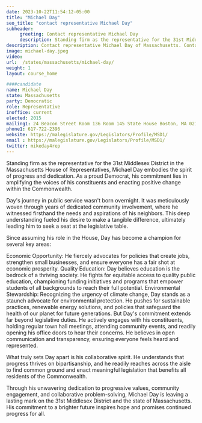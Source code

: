 ```yaml
---
date: 2023-10-22T11:54:12-05:00
title: "Michael Day"
seo_title: "contact representative Michael Day"
subheader:
     greeting: Contact representative Michael Day
     description: Standing firm as the representative for the 31st Middlesex District in the Massachusetts House of Representatives, Michael Day embodies the spirit of progress and dedication. As a proud Democrat, his commitment lies in amplifying the voices of his constituents and enacting positive change within the Commonwealth.
description: Contact representative Michael Day of Massachusetts. Contact information for Michael Day includes email address, phone number, and mailing address.
image: michael-day.jpeg
video:
url:  /states/massachusetts/michael-day/
weight: 1
layout: course_home

####candidate
name: Michael Day
state: Massachusetts
party: Democratic
role: Representative
inoffice: current
elected: 2015
mailing1: 24 Beacon Street Room 136 Room 145 State House Boston, MA 02133
phone1: 617-722-2396
website: https://malegislature.gov/Legislators/Profile/MSD1/
email : https://malegislature.gov/Legislators/Profile/MSD1/
twitter: mikeday4rep
---
```



Standing firm as the representative for the 31st Middlesex District in the Massachusetts House of Representatives, Michael Day embodies the spirit of progress and dedication. As a proud Democrat, his commitment lies in amplifying the voices of his constituents and enacting positive change within the Commonwealth.

Day's journey in public service wasn't born overnight. It was meticulously woven through years of dedicated community involvement, where he witnessed firsthand the needs and aspirations of his neighbors. This deep understanding fueled his desire to make a tangible difference, ultimately leading him to seek a seat at the legislative table.

Since assuming his role in the House, Day has become a champion for several key areas:

Economic Opportunity: He fiercely advocates for policies that create jobs, strengthen small businesses, and ensure everyone has a fair shot at economic prosperity.
Quality Education: Day believes education is the bedrock of a thriving society. He fights for equitable access to quality public education, championing funding initiatives and programs that empower students of all backgrounds to reach their full potential.
Environmental Stewardship: Recognizing the urgency of climate change, Day stands as a staunch advocate for environmental protection. He pushes for sustainable practices, renewable energy solutions, and policies that safeguard the health of our planet for future generations.
But Day's commitment extends far beyond legislative duties. He actively engages with his constituents, holding regular town hall meetings, attending community events, and readily opening his office doors to hear their concerns. He believes in open communication and transparency, ensuring everyone feels heard and represented.

What truly sets Day apart is his collaborative spirit. He understands that progress thrives on bipartisanship, and he readily reaches across the aisle to find common ground and enact meaningful legislation that benefits all residents of the Commonwealth.

Through his unwavering dedication to progressive values, community engagement, and collaborative problem-solving, Michael Day is leaving a lasting mark on the 31st Middlesex District and the state of Massachusetts. His commitment to a brighter future inspires hope and promises continued progress for all.
